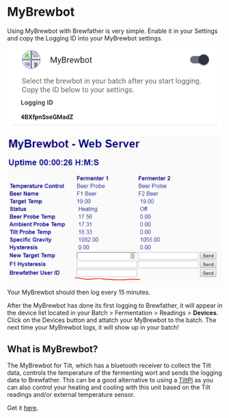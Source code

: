 # MyBrewbot

Using MyBrewbot with Brewfather is very simple. Enable it in your Settings and copy the Logging ID into your MyBrewbot settings.

![1. Enable MyBrewbot in Brewfather](../.gitbook/assets/image%20%2815%29.png)

![2. Copy the Logging ID into the Brewfather User ID field in the MyBrewbot web config](../.gitbook/assets/image%20%2841%29.png)

Your MyBrewbot should then log every 15 minutes.

After the MyBrewbot has done its first logging to Brewfather, it will appear in the device list located in your Batch &gt; Fermentation &gt; Readings &gt; **Devices**. Click on the Devices button and attatch your MyBrewbot to the batch. The next time your MyBrewbot logs, it will show up in your batch!

## What is MyBrewbot?

The MyBrewbot for Tilt, which has a bluetooth receiver to collect the Tilt data, controls the temperature of the fermenting wort and sends the logging data to Brewfather. This can be a good alternative to using a [TiltPi](tilt-hydrometer.md#tiltpi-setup) as you can also control your heating and cooling with this unit based on the Tilt readings and/or external temperature sensor.

Get it [here](https://www.mybrewbot.com/).

